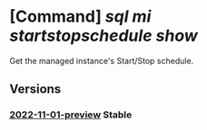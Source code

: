 # [Command] _sql mi startstopschedule show_

Get the managed instance's Start/Stop schedule.

## Versions

### [2022-11-01-preview](/Resources/mgmt-plane/L3N1YnNjcmlwdGlvbnMve30vcmVzb3VyY2Vncm91cHMve30vcHJvdmlkZXJzL21pY3Jvc29mdC5zcWwvbWFuYWdlZGluc3RhbmNlcy97fS9zdGFydHN0b3BzY2hlZHVsZXMve30=/2022-11-01-preview.xml) **Stable**

<!-- mgmt-plane /subscriptions/{}/resourcegroups/{}/providers/microsoft.sql/managedinstances/{}/startstopschedules/{} 2022-11-01-preview -->
